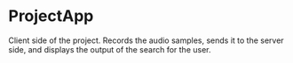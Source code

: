# ProjectApp
Client side of the project. Records the audio samples, sends it to the server side, and displays the output of the search for the user.
